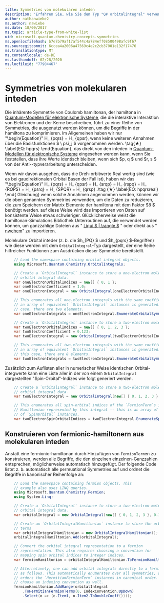 ```yaml
---
title: Symmetries von molekularen inteden
description: 'Erfahren Sie, wie Sie den Typ "Q# orbitalintegral" verwenden, um molekulare Symmetries aufzuzählen.'
author: nathanwiebe2
ms.author: nawiebe
ms.date: 10/09/2017
ms.topic: article-type-from-white-list
uid: microsoft.quantum.chemistry.concepts.symmetries
ms.openlocfilehash: b7e7b79af17af544c4a784eff08500498afc9f67
ms.sourcegitcommit: 6ccea4a2006a47569c4e2c2cb37001e132f17476
ms.translationtype: MT
ms.contentlocale: de-DE
ms.lasthandoff: 02/28/2020
ms.locfileid: "77904467"
---
```

# <a name="symmetries-of-molecular-integrals"></a>Symmetries von molekularen inteden

Die inhärente Symmetrie von Coulomb hamiltonan, der hamiltona in [Quantum-Modellen für elektronische Systeme](xref:microsoft.quantum.chemistry.concepts.quantummodels), die die interaktive Interaktion von Elektronen und der Kerne beschreiben, führt zu einer Reihe von Symmetries, die ausgenutzt werden können, um die Begriffe in der hamiltona zu komprimieren.
Im Allgemeinen haben wir nur "\begin{Equation}" H_ {pqrs} = H_ {qpsr}, wenn keine weiteren Annahmen über die Basisfunktionen $ \ psi_j $ vorgenommen werden. \tag{★} \label{EQ: hpqrs} \end{Equation}, das direkt von den inteden in [Quantum-Modellen für elektronische Systeme](xref:microsoft.quantum.chemistry.concepts.quantummodels) eingesehen werden kann, wenn Sie feststellen, dass ihre Werte identisch bleiben, wenn sich $p, q $ und $r, s $ von der Anti--typverarbeitung unterscheiden.

Wenn wir davon ausgehen, dass die Dreh-orbitwerte Real wertig sind (wie es bei gaudirektionalen Orbital Basen der Fall ist), haben wir das "\begin{Equation}" H_ {pqrs} = H_ {qpsr} = H_ {srqp} = H_ {rspq} = H_ {RQPS} = H_ {psrq} = H_ {SPQR} = H_ {qrsp} .\tag {★} \label{EQ: hpqrsreal} \end{ Gleichung} wenn solche Annahmen angenommen werden, können wir die oben genannten Symmetries verwenden, um die Daten zu reduzieren, die zum Speichern der Matrix Elemente der hamiltona mit dem Faktor $8 $ benötigt werden. auf diese Weise wird das Importieren von Daten auf konsistente Weise etwas schwieriger.
Glücklicherweise weist die hamiltonan-Simulations Bibliothek Unterroutinen auf, die verwendet werden können, um ganzzahlige Dateien aus " [Liqui $ | \rangle $](https://www.microsoft.com/en-us/research/project/language-integrated-quantum-operations-liqui/) " oder direkt aus " [nwchem](http://www.nwchem-sw.org/index.php/Main_Page)" zu importieren.

Molekulare Orbital inteder (z. b. die $h\_{PQ} $ und $h\_{pqrs} $-Begriffen) wie diese werden mit dem `OrbitalIntegral`-Typ dargestellt, der eine Reihe hilfreicher Funktionen zum Ausdrücken dieser Symmetrie bereitstellt.
```csharp
    // Load the namespace containing orbital integral objects.
    using Microsoft.Quantum.Chemistry.OrbitalIntegrals;

    // Create a `OrbitalIntegral` instance to store a one-electron molecular 
    // orbital integral data.
    var oneElectronOrbitalIndices = new[] { 0, 1 };
    var oneElectronCoefficient = 1.0;
    var oneElectronIntegral = new OrbitalIntegral(oneElectronOrbitalIndices, oneElectronCoefficient);

    // This enumerates all one-electron integrals with the same coefficient --
    // an array of equivalent `OrbitalIntegral` instances is generated. In this
    // case, there are two elements.
    var oneElectronIntegrals = oneElectronIntegral.EnumerateOrbitalSymmetries();

    // Create a `OrbitalIntegral` instance to store a two-electron molecular orbital integral data.
    var twoElectronOrbitalIndices = new[] { 0, 1, 2, 3 };
    var twoElectronCoefficient = 0.123;
    var twoElectronIntegral = new OrbitalIntegral(twoElectronOrbitalIndices, twoElectronCoefficient);

    // This enumerates all two-electron integrals with the same coefficient -- 
    // an array of equivalent `OrbitalIntegral` instances is generated. In 
    // this case, there are 8 elements.
    var twoElectronIntegrals = twoElectronIntegral.EnumerateOrbitalSymmetries();
```

Zusätzlich zum Auflisten aller in numerischer Weise identischen Orbital-integwerte kann eine Liste aller in der von einem `OrbitalIntegral` dargestellten "Spin-Orbital"-Indizes wie folgt generiert werden.
```csharp
    // Create a `OrbitalIntegral` instance to store a two-electron molecular
    // orbital integral data.
    var twoElectronIntegral = new OrbitalIntegral(new[] { 0, 1, 2, 3 }, 0.123);

    // This enumerates all spin-orbital indices of the `FermionTerm`s in the 
    // Hamiltonian represented by this integral -- this is an array of array 
    // of `SpinOrbital` instances.
    var twoElectronSpinOrbitalIndices = twoElectronIntegral.EnumerateSpinOrbitals();
```
## <a name="constructing-fermionic-hamiltonians-from-molecular-integrals"></a>Konstruieren von fermionic-hamiltonern aus molekularen inteden

Anstatt eine fermionic-hamiltonan durch Hinzufügen von `FermionTerm`en zu konstruieren, werden alle Begriffe, die den einzelnen einzelnen-Ganzzahlen entsprechen, möglicherweise automatisch hinzugefügt.
Der folgende Code listet z. b. automatisch alle permuational Symmetries auf und ordnet die Begriffe in kanonischer Reihenfolge an: 
```csharp
    // Load the namespace containing fermion objects. This
    // example also uses LINQ queries.
    using Microsoft.Quantum.Chemistry.Fermion;
    using System.Linq;

    // Create a `OrbitalIntegral` instance to store a two-electron molecular 
    // orbital integral data.
    var orbitalIntegral = new OrbitalIntegral(new[] { 0, 1, 2, 3 }, 0.123);

    // Create an `OrbitalIntegralHamiltonian` instance to store the orbital integral
    // terms
    var orbitalIntegralHamiltonian = new OrbitalIntegralHamiltonian();
    orbitalIntegralHamiltonian.Add(orbitalIntegral);

    // Convert the orbital integral representation to a fermion
    // representation. This also requires choosing a convention for 
    // mapping spin orbital indices to integer indices.
    var fermionHamiltonian = orbitalIntegralHamiltonian.ToFermionHamiltonian(IndexConvention.UpDown);

    // Alternatively, one can add orbital integrals directly to a fermion Hamiltonian
    // as follows. This automatically enumerates over all symmetries, and then
    // orders the `HermitianFermionTerm` instances in canonical order. We will need to
    // choose an indexing convention as well.
    fermionHamiltonian.AddRange(orbitalIntegral
        .ToHermitianFermionTerms(0, IndexConvention.UpDown)
        .Select(o => (o.Item1, o.Item2.ToDoubleCoeff())));
```
